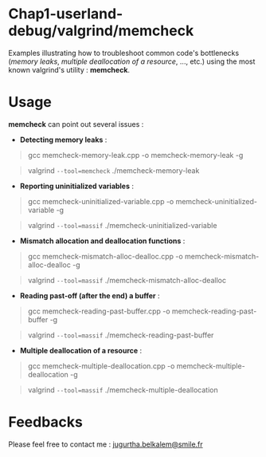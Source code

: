 ﻿# Chap1-userland-debug/valgrind/memcheck
Examples illustrating how to troubleshoot common code's bottlenecks (*memory leaks*, *multiple deallocation of a resource*, ..., etc.) using the most known valgrind's utility : **memcheck**.   

# Usage
**memcheck** can point out several issues :

 - **Detecting memory leaks** : 
 
 > gcc memcheck-memory-leak.cpp -o memcheck-memory-leak -g

 > valgrind `--tool=memcheck` ./memcheck-memory-leak
 

 - **Reporting uninitialized variables** : 

> gcc memcheck-uninitialized-variable.cpp -o memcheck-uninitialized-variable -g

> valgrind `--tool=massif` ./memcheck-uninitialized-variable


- **Mismatch allocation and deallocation functions** : 

> gcc memcheck-mismatch-alloc-dealloc.cpp -o memcheck-mismatch-alloc-dealloc -g

> valgrind `--tool=massif` ./memcheck-mismatch-alloc-dealloc


- **Reading past-off  (after the end) a buffer** : 

> gcc memcheck-reading-past-buffer.cpp -o memcheck-reading-past-buffer -g

> valgrind `--tool=massif` ./memcheck-reading-past-buffer


- **Multiple deallocation of a resource** : 

> gcc memcheck-multiple-deallocation.cpp -o memcheck-multiple-deallocation -g

> valgrind `--tool=massif` ./memcheck-multiple-deallocation


# Feedbacks
Please feel free to contact me : <jugurtha.belkalem@smile.fr>
